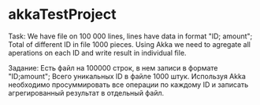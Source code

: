 # akkaTestProject

Task:
We have file on 100 000 lines, lines have data in format "ID; amount"; Total of different ID in file 1000 pieces.
Using Akka we need to agregate all aperations on each ID and write result in individual file.

Задание:
Есть файл на 100000 строк, в нем записи в формате "ID;amount"; Всего уникальных ID в файле 1000 штук. 
Используя Akka необходимо просуммировать все операции по каждому ID и записать агрегированный результат в отдельный файл.
